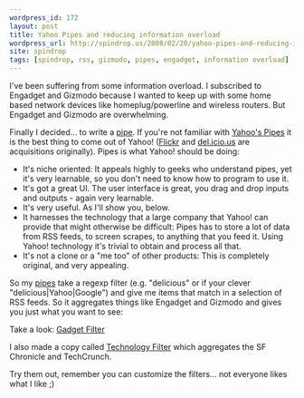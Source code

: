```yaml
---
wordpress_id: 172
layout: post
title: Yahoo Pipes and reducing information overload
wordpress_url: http://spindrop.us/2008/02/28/yahoo-pipes-and-reducing-information-overload/
site: spindrop
tags: [spindrop, rss, gizmodo, pipes, engadget, information overload]
---
```

I've been suffering from some information overload.  I subscribed to Engadget and Gizmodo because I wanted to keep up with some home based network devices like homeplug/powerline and wireless routers.  But Engadget and Gizmodo are overwhelming.

Finally I decided... to write a [pipe][pipes].  If you're not familiar with [Yahoo's Pipes][pipes] it is the best thing to come out of Yahoo! ([Flickr](http://flickr.com/) and [del.icio.us](http://delicious.com/) are acquisitions originally).  Pipes is what Yahoo! should be doing:

* It's niche oriented: It appeals highly to geeks who understand pipes, yet it's very learnable, so you don't need to know how to program to use it.
* It's got a great UI.  The user interface is great, you drag and drop inputs and outputs - again very learnable.
* It's very useful.  As I'll show you, below.
* It harnesses the technology that a large company that Yahoo! can provide that might otherwise be difficult: Pipes has to store a lot of data from RSS feeds, to screen scrapes, to anything that you feed it.  Using Yahoo! technology it's trivial to obtain and process all that.
* It's not a clone or a "me too" of other products: This is completely original, and very appealing.

So my [pipes](http://pipes.yahoo.com/davedash) take a regexp filter (e.g. "delicious" or if your clever "delicious|Yahoo|Google") and give me items that match in a selection of RSS feeds.  So it aggregates things like Engadget and Gizmodo and gives you just what you want to see:

Take a look: [Gadget Filter][gf]

I also made a copy called [Technology Filter][tf] which aggregates the SF Chronicle and TechCrunch.

Try them out, remember you can customize the filters... not everyone likes what I like ;)

[pipes]: http://pipes.yahoo.com/
[gf]: http://pipes.yahoo.com/davedash/gadgets
[tf]: http://pipes.yahoo.com/davedash/tech
